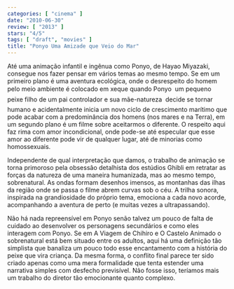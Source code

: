 ```yaml
---
categories: [ "cinema" ]
date: "2010-06-30"
review: [ "2013" ]
stars: "4/5"
tags: [ "draft", "movies" ]
title: "Ponyo Uma Amizade que Veio do Mar"
---
```

Até uma animação infantil e ingênua como Ponyo, de Hayao Miyazaki,
consegue nos fazer pensar em vários temas ao mesmo tempo. Se em um
primeiro plano é uma aventura ecológica, onde o desrespeito do homem
pelo meio ambiente é colocado em xeque quando Ponyo  um pequeno peixe
filho de um pai controlador e sua mãe-natureza  decide se tornar
humano e acidentalmente inicia um novo ciclo de crescimento marítimo
que pode acabar com a predominância dos homens (nos mares e na Terra),
em um segundo plano é um filme sobre aceitarmos o diferente. O respeito
aqui faz rima com amor incondicional, onde pode-se até especular que
esse amor ao diferente pode vir de qualquer lugar, até de minorias como
homossexuais.

Independente de qual interpretação que damos, o trabalho de animação
se torna primoroso pela obsessão detalhista dos estúdios Ghibli em
retratar as forças da natureza de uma maneira humanizada, mas ao mesmo
tempo, sobrenatural. As ondas formam desenhos imensos, as montanhas
das ilhas da região onde se passa o filme abrem curvas sob o céu. A
trilha sonora, inspirada na grandiosidade do próprio tema, emociona
a cada novo acorde, acompanhando a aventura de perto (e muitas vezes a
ultrapassando).

Não há nada repreensível em Ponyo senão talvez um pouco de falta de
cuidado ao desenvolver os personagens secundários e como eles interagem
com Ponyo. Se em A Viagem de Chihiro e O Castelo Animado o sobrenatural
está bem situado entre os adultos, aqui há uma definição tão
simplista que banaliza um pouco todo esse encantamento com a história
do peixe que vira criança. Da mesma forma, o conflito final parece
ter sido criado apenas como uma mera formalidade que tenta estender uma
narrativa simples com desfecho previsível. Não fosse isso, teríamos
mais um trabalho do diretor tão emocionante quanto complexo.
